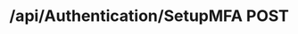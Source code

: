 #  /api/Authentication/SetupMFA POST

<api-endpoint openapi-path="../../specifications/swagger.json" method="POST" endpoint="/api/Authentication/SetupMFA"/>